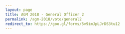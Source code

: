 ```yaml
---
layout: page
title: AGM 2018 - General Officer 2
permalink: /agm-2018/vote/general2
redirect_to: https://goo.gl/forms/5v9imJpLJrDS3tu12
---
```

